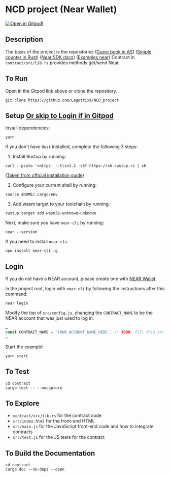 NCD project (Near Wallet)
=================================

[![Open in Gitpod!](https://gitpod.io/button/open-in-gitpod.svg)](https://gitpod.io/#https://github.com/Lagotrixa/NCD_project/)

<!-- MAGIC COMMENT: DO NOT DELETE! Everything above this line is hidden on NEAR Examples page -->

## Description

The basis of the project is the repositories ([Guest book in AS](https://github.com/Lagotrixa/guest-book)) ([Simple counter in Rust](https://github.com/near-examples/rust-counter)) ([Near SDK docs](https://www.near-sdk.io/contract-interface/payable-methods)) ([Examples near](https://examples.near.org/))
Contract in `contract/src/lib.rs` provides methods get/send Near.



## To Run
Open in the Gitpod link above or clone the repository.

```
git clone https://github.com/Lagotrixa/NCD_project
```


## Setup [Or skip to Login if in Gitpod](#login)
Install dependencies:

```
yarn
```

If you don't have `Rust` installed, complete the following 3 steps:

1) Install Rustup by running:

```
curl --proto '=https' --tlsv1.2 -sSf https://sh.rustup.rs | sh
```

([Taken from official installation guide](https://www.rust-lang.org/tools/install))

2) Configure your current shell by running:

```
source $HOME/.cargo/env
```

3) Add wasm target to your toolchain by running:

```
rustup target add wasm32-unknown-unknown
```

Next, make sure you have `near-cli` by running:

```
near --version
```

If you need to install `near-cli`:

```
npm install near-cli -g
```

## Login
If you do not have a NEAR account, please create one with [NEAR Wallet](https://wallet.testnet.near.org).

In the project root, login with `near-cli` by following the instructions after this command:

```
near login
```

Modify the top of `src/config.js`, changing the `CONTRACT_NAME` to be the NEAR account that was just used to log in.

```javascript
…
const CONTRACT_NAME = 'YOUR_ACCOUNT_NAME_HERE'; /* TODO: fill this in! */
…
```

Start the example!

```
yarn start
```

## To Test

```
cd contract
cargo test -- --nocapture
```

## To Explore

- `contract/src/lib.rs` for the contract code
- `src/index.html` for the front-end HTML
- `src/main.js` for the JavaScript front-end code and how to integrate contracts
- `src/test.js` for the JS tests for the contract

## To Build the Documentation

```
cd contract
cargo doc --no-deps --open
```
